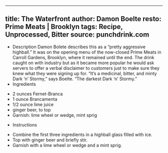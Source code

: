 
---
title: The Waterfront
author: Damon Boelte
resto: Prime Meats | Brooklyn
tags: Recipe, Unprocessed, Bitter
source: punchdrink.com
---
- Description
Damon Bolete describes this as a “pretty aggressive highball.” It was on the opening menu of the now-closed Prime Meats in Carroll Gardens, Brooklyn, where it remained until the end. The drink caught on with industry but as it became more popular he would ask servers to offer a verbal disclaimer to customers just to make sure they knew what they were signing up for. “It’s a medicinal, bitter, and minty Dark ‘n’ Stormy,” says Boelte. “The darkest Dark ‘n’ Stormy.”
- Ingredients
* 2 ounces Fernet-Branca
* 1 ounce Brancamenta
* 1/2 ounce lime juice
* ginger beer, to top
* Garnish: lime wheel or wedge, mint sprig
- Instructions
* Combine the first three ingredients in a highball glass filled with ice.
* Top with ginger beer and briefly stir.
* Garnish with a lime wheel or wedge and a mint sprig.

